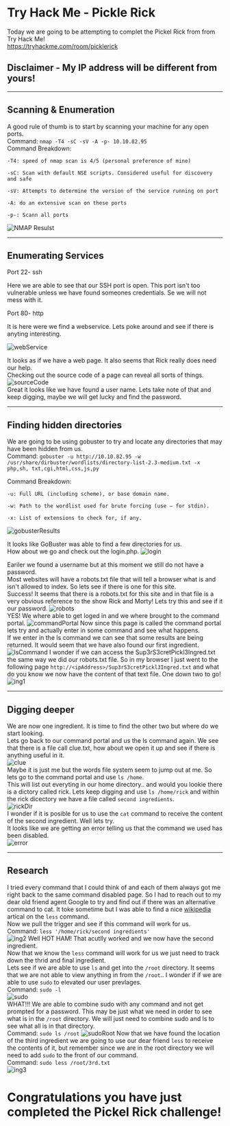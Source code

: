# Try Hack Me - Pickle Rick

Today we are going to be attempting to complet the Pickel Rick from from Try Hack Me!  
https://tryhackme.com/room/picklerick  

## Disclaimer -  My IP address will be different from yours!

---

## Scanning & Enumeration

A good rule of thumb is to start by scanning your machine for any open ports.  
Command: `nmap -T4 -sC -sV -A -p- 10.10.82.95`  
Command Breakdown:

	-T4: speed of nmap scan is 4/5 (personal preference of mine)

    -sC: Scan with default NSE scripts. Considered useful for discovery and safe

	-sV: Attempts to determine the version of the service running on port

    -A: do an extensive scan on these ports

	-p-: Scann all ports

![NMAP Resulst](images/nmap_results.png "NMAP")  

---
## Enumerating Services

Port 22- ssh

Here we are able to see that our SSH port is open. This port isn't too vulnerable unless we have found someones credentials. Se we will not mess with it.


Port 80- http

It is here were we find a webservice. Lets poke around and see if there is anyting interesting.  


![webService](images/webService.png "Helo Morty")

It looks as if we have a web page. It also seems that Rick really does need our help.  
Checking out the source code of a page can reveal all sorts of things.
![sourceCode](images/sourceCode.png "UserName")  
Great it looks like we have found a user name. Lets take note of that and keep digging, maybe we will get lucky and find the password.  

---
## Finding hidden directories

We are going to be using gobuster to try and locate any directories that may have been hidden from us.  
Command: `gobuster -u http://10.10.82.95 -w /usr/share/dirbuster/wordlists/directory-list-2.3-medium.txt -x php,sh, txt,cgi,html,css,js,py`  

Command Breakdown:

    -u: Full URL (including scheme), or base domain name.

	-w: Path to the wordlist used for brute forcing (use – for stdin).

    -x: List of extensions to check for, if any.  

![gobusterResults](images/gobusterResults.png "GoBuster")  

It looks like GoBuster was able to find a few directories for us.  
How about we go and check out the login.php.
![login](images/login.png "login") 

Eariler we found a username but at this moment we still do not have a password.  
Most websites will have a robots.txt file that will tell a browser what is and isn't allowed to index. So lets see if there is one for this site.  
Success! It seems that there is a robots.txt for this site and in that file is a very obvious reference to the show Rick and Morty! Lets try this and see if it our password. 
![robots](images/robots.png "robots")  
YES! We where able to get loged in and we where brought to the command portal.
![commandPortal](images/commandPortal.png "command") 
Now since this page is called the command portal lets try and actually enter in some command and see what happens.  
If we enter in the ls command we can see that some results are being returned. It would seem that we have also found our first ingredient.
![lsCommand](images/lsCommand.png "lsCommand") 
I wonder if we can access the Sup3rS3cretPickl3Ingred.txt the same way we did our robots.txt file. So in my browser I just went to the following page `http://<ipAddress>/Sup3rS3cretPickl3Ingred.txt` and what do you know we now have the content of that text file. One down two to go!  
![ing1](images/ing1.png "ing1") 

---

## Digging deeper

We are now one ingredient. It is time to find the other two but where do we start looking.  
Lets go back to our command portal and us the ls command again. We see that there is a file call clue.txt, how about we open it up and see if there is anything useful in it.  
![clue](images/clue.png "clue")  
Maybe it is just me but the words file system seem to jump out at me. So lets go to the command portal and use `ls /home`.  
This will list out everyting in our home directory.. and would you lookie there is a dictory called rick. Lets keep digging and use `ls /home/rick` and within the rick dicectory we have a file called `second ingredients`.  
![rickDir](images/rickDir.png "rickDir")  
I wonder if it is posible for us to use the `cat` command to receive the content of the second ingredient. Well lets try.  
It looks like we are getting an error telling us that the command we used has been disabled.  
![error](images/error.png "error")  

---
## Research

I tried every command that I could think of and each of them always got me right back to the same command disabled page. So I had to reach out to my dear old friend agent Google to try and find out if there was an alternative command to cat.
It toke sometime but I was able to find a nice [wikipedia](https://en.wikipedia.org/wiki/Less_(Unix)) artical on the `less` command.  
Now we pull the trigger and see if this command will work for us.  
Command: `less '/home/rick/second ingredients'`  
![ing2](images/ing2.png "ing2") 
Well HOT HAM! That acutlly worked and we now have the second ingredient.  
Now that we know the `less` command will work for us we just need to track down the thrid and final ingredient.  
Lets see if we are able to use `ls` and get into the `/root` directory. It seems that we are not able to view anything in from the `/root`.. I wonder if if we are able to use `sudo` to elevated our user prevlages.  
Command: `sudo -l`  
![sudo](images/sudo.png "sudo")  
WHAT!!! We are able to combine sudo with any command and not get prompted for a password. This may be just what we need in order to see what is in the `/root` directory. We will just need to combine sudo and ls to see what all is in that directory.  
Command: `sudo ls /root`
![sudoRoot](images/sudoRoot.png "sudoRoot") 
Now that we have found the location of the third ingredient we are going to use our dear friend `less` to receive the contents of it, but remember since we are in the root directory we will need to add `sudo` to the front of our command.    
Command: `sudo less /root/3rd.txt`  
![ing3](images/ing3.png "ing3")  

# Congratulations you have just completed the Pickel Rick challenge!